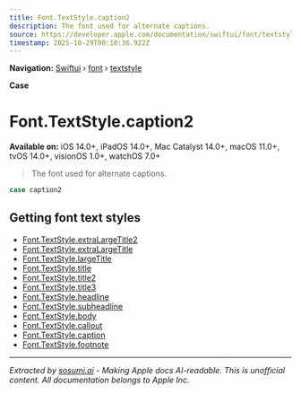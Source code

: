 ```yaml
---
title: Font.TextStyle.caption2
description: The font used for alternate captions.
source: https://developer.apple.com/documentation/swiftui/font/textstyle/caption2
timestamp: 2025-10-29T00:10:36.922Z
---
```


**Navigation:** [Swiftui](/documentation/swiftui) › [font](/documentation/swiftui/font) › [textstyle](/documentation/swiftui/font/textstyle)

**Case**

# Font.TextStyle.caption2

**Available on:** iOS 14.0+, iPadOS 14.0+, Mac Catalyst 14.0+, macOS 11.0+, tvOS 14.0+, visionOS 1.0+, watchOS 7.0+

> The font used for alternate captions.

```swift
case caption2
```

## Getting font text styles

- [Font.TextStyle.extraLargeTitle2](/documentation/swiftui/font/textstyle/extralargetitle2)
- [Font.TextStyle.extraLargeTitle](/documentation/swiftui/font/textstyle/extralargetitle)
- [Font.TextStyle.largeTitle](/documentation/swiftui/font/textstyle/largetitle)
- [Font.TextStyle.title](/documentation/swiftui/font/textstyle/title)
- [Font.TextStyle.title2](/documentation/swiftui/font/textstyle/title2)
- [Font.TextStyle.title3](/documentation/swiftui/font/textstyle/title3)
- [Font.TextStyle.headline](/documentation/swiftui/font/textstyle/headline)
- [Font.TextStyle.subheadline](/documentation/swiftui/font/textstyle/subheadline)
- [Font.TextStyle.body](/documentation/swiftui/font/textstyle/body)
- [Font.TextStyle.callout](/documentation/swiftui/font/textstyle/callout)
- [Font.TextStyle.caption](/documentation/swiftui/font/textstyle/caption)
- [Font.TextStyle.footnote](/documentation/swiftui/font/textstyle/footnote)

---

*Extracted by [sosumi.ai](https://sosumi.ai) - Making Apple docs AI-readable.*
*This is unofficial content. All documentation belongs to Apple Inc.*
